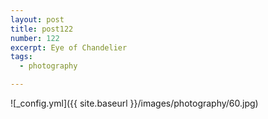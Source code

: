 ```yaml
---
layout: post
title: post122
number: 122
excerpt: Eye of Chandelier
tags:
  - photography

---
```


![_config.yml]({{ site.baseurl }}/images/photography/60.jpg)
